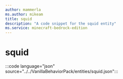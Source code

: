```yaml
---
author: mammerla
ms.author: mikeam
title: squid
description: "A code snippet for the squid entity"
ms.service: minecraft-bedrock-edition
---
```


# squid

:::code language="json" source="../../VanillaBehaviorPack/entities/squid.json":::